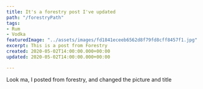 ```yaml
---
title: It's a forestry post I've updated
path: "/forestryPath"
tags:
- Rum
- Vodka
featuredImage: "../assets/images/fd1841eceeb6562d8f79fd8cff8457f1.jpg"
excerpt: This is a post from Forestry
created: 2020-05-02T14:00:00.000+00:00
updated: 2020-05-02T14:00:00.000+00:00

---
```

Look ma, I posted from forestry, and changed the picture and title